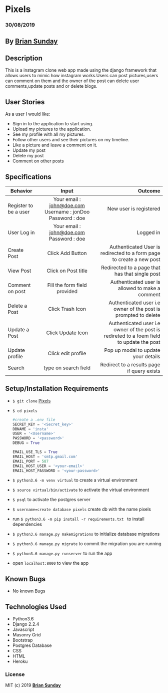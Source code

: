 # Pixels

### 30/08/2019

## By **[Brian Sunday](https://github.com/Sundaybrian/pixels)**

## Description

This is a instagram clone web app made using the django framework that allows users to  mimic how instagram works.Users can post pictures,users can comment on them and the owner of the post can delete user comments,update posts and or delete blogs.

## User Stories

As a user I would like:

* Sign in to the application to start using.
* Upload my pictures to the application.
* See my profile with all my pictures.
* Follow other users and see their pictures on my timeline.
* Like a picture and leave a comment on it.
* Update my post
* Delete my post
* Comment on other posts




## Specifications

| Behavior        | Input           | Outcome  |
| ------------- |:-------------:| -----:|
| Register to be a user | Your email : john@doe.com  Username : jonDoo  Password : doe | New user is registered |
| User Log in | Your email : john@doe.com  Password : doe | Logged in |
| Create Post | Click Add Button |Authenticated User is redirected to a form page to create a new post|
| View Post | Click on Post title | Redirected to a page that has that single post|
| Comment on post | Fill the form field provided | Authenticated user is allowed to make a comment|
| Delete a Post | Click Trash Icon| Authenticated user i.e owner of the post is prompted to delete|
| Update a Post | Click Update Icon| Authenticated user i.e owner of the post is redireted to a foem field to update the post|
| Update profile | Click edit profile | Pop up modal to update your details |
| Search | type on search field| Redirect to a results page if query exists |


## Setup/Installation Requirements

* `$ git clone` [Pixels](https://github.com/Sundaybrian/pixels)
* `$ cd pixels`


    ```python
    #create a .env file
    SECRET_KEY = '<Secret_key>'
    DBNAME = 'insta'
    USER = '<Username>'
    PASSWORD = '<password>'
    DEBUG = True

    EMAIL_USE_TLS = True
    EMAIL_HOST = 'smtp.gmail.com'
    EMAIL_PORT = 587
    EMAIL_HOST_USER = '<your-email>'
    EMAIL_HOST_PASSWORD = '<your-password>'
    ```    

* `$ python3.6 -m venv virtual` to create a  virtual environment
* `$ source virtual/bin/activate` to activate the virtual environment
* `$ psql` to activate the postgres server
* `$ username=create database pixels` create db with the name pixels
* run `$ python3.6 -m pip install -r requirements.txt ` to install dependencies
* `$ python3.6 manage.py makemigrations` to initialize database migrations
* `$ python3.6 manage.py migrate` to commit the migration you are running
* `$ python3.6 manage.py runserver` to run the app
* open `localhost:8000` to view the app

## Known Bugs

* No known Bugs

## Technologies Used

* Python3.6
* Django 2.2.4
* Javascript
* Masonry Grid
* Bootstrap
* Postgres Database
* CSS
* HTML
* Heroku

### License

MIT (c) 2019 **[Brian Sunday](https://github.com/Sundaybrian/pixels)**


